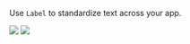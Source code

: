 Use `Label` to standardize text across your app.

<DisplayToggle onText="Dark" offText="Light" label="Theme Switcher">

<img className="off" src="https://res-1.cdn.office.net/files/fabric-cdn-prod_20230815.002/fabric-website/images/controls/ios/updated/img_text_01_light.png?text=LightMode" />
<img className="on" src="https://res-1.cdn.office.net/files/fabric-cdn-prod_20230815.002/fabric-website/images/controls/ios/updated/img_text_01_dark.png?text=DarkMode" />

</DisplayToggle>
